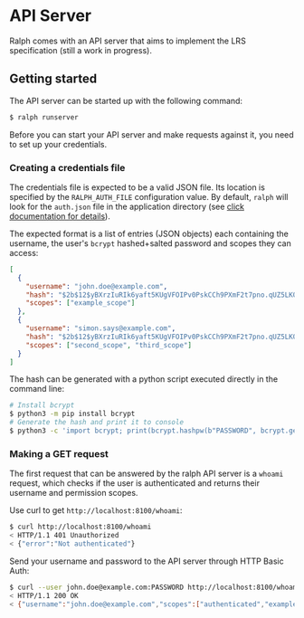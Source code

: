 # API Server

Ralph comes with an API server that aims to implement the LRS specification (still a work in progress).

## Getting started

The API server can be started up with the following command:

```bash
$ ralph runserver
```

Before you can start your API server and make requests against it, you need to set up your credentials.

### Creating a credentials file

The credentials file is expected to be a valid JSON file. Its location is specified by the `RALPH_AUTH_FILE` configuration value. By default, `ralph` will look for the `auth.json` file in the application directory (see [click documentation for details](https://click.palletsprojects.com/en/8.0.x/api/#click.get_app_dir)).

The expected format is a list of entries (JSON objects) each containing the username, the user's `bcrypt` hashed+salted password and scopes they can access:

```json
[
  {
    "username": "john.doe@example.com",
    "hash": "$2b$12$yBXrzIuRIk6yaft5KUgVFOIPv0PskCCh9PXmF2t7pno.qUZ5LK0D2",
    "scopes": ["example_scope"]
  },
  {
    "username": "simon.says@example.com",
    "hash": "$2b$12$yBXrzIuRIk6yaft5KUgVFOIPv0PskCCh9PXmF2t7pno.qUZ5LK0D2",
    "scopes": ["second_scope", "third_scope"]
  }
]
```

The hash can be generated with a python script executed directly in the command line:

```bash
# Install bcrypt
$ python3 -m pip install bcrypt
# Generate the hash and print it to console
$ python3 -c 'import bcrypt; print(bcrypt.hashpw(b"PASSWORD", bcrypt.gensalt()).decode("ascii"))'
```

### Making a GET request

The first request that can be answered by the ralph API server is a `whoami` request, which checks if the user is authenticated and returns their username and permission scopes.

Use curl to get `http://localhost:8100/whoami`:

```bash
$ curl http://localhost:8100/whoami
< HTTP/1.1 401 Unauthorized
< {"error":"Not authenticated"}
```

Send your username and password to the API server through HTTP Basic Auth:

```bash
$ curl --user john.doe@example.com:PASSWORD http://localhost:8100/whoami
< HTTP/1.1 200 OK
< {"username":"john.doe@example.com","scopes":["authenticated","example_scope"]}
```

